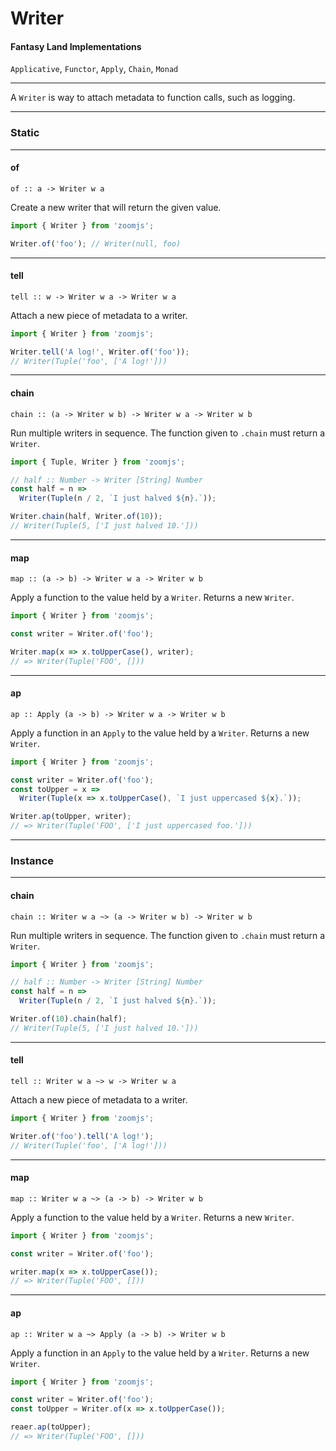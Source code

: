 # Writer

#### Fantasy Land Implementations
`Applicative`, `Functor`, `Apply`, `Chain`, `Monad`

---

A `Writer` is way to attach metadata to function calls, such as
logging.

---

### Static

---

#### of
`of :: a -> Writer w a`

Create a new writer that will return the given value.

```JavaScript
import { Writer } from 'zoomjs';

Writer.of('foo'); // Writer(null, foo)
```

---

#### tell
`tell :: w -> Writer w a -> Writer w a`

Attach a new piece of metadata to a writer.

```JavaScript
import { Writer } from 'zoomjs';

Writer.tell('A log!', Writer.of('foo'));
// Writer(Tuple('foo', ['A log!']))
```

---

#### chain
`chain :: (a -> Writer w b) -> Writer w a -> Writer w b`

Run multiple writers in sequence. The function given to `.chain` must return a `Writer`.

```JavaScript
import { Tuple, Writer } from 'zoomjs';

// half :: Number -> Writer [String] Number
const half = n =>
  Writer(Tuple(n / 2, `I just halved ${n}.`));

Writer.chain(half, Writer.of(10));
// Writer(Tuple(5, ['I just halved 10.']))
```

---

#### map
`map :: (a -> b) -> Writer w a -> Writer w b`

Apply a function to the value held by a `Writer`. Returns a new `Writer`.

```JavaScript
import { Writer } from 'zoomjs';

const writer = Writer.of('foo');

Writer.map(x => x.toUpperCase(), writer);
// => Writer(Tuple('FOO', []))
```

---

#### ap
`ap :: Apply (a -> b) -> Writer w a -> Writer w b`

Apply a function in an `Apply` to the value held by a `Writer`. Returns a new `Writer`.

```JavaScript
import { Writer } from 'zoomjs';

const writer = Writer.of('foo');
const toUpper = x =>
  Writer(Tuple(x => x.toUpperCase(), `I just uppercased ${x}.`));

Writer.ap(toUpper, writer);
// => Writer(Tuple('FOO', ['I just uppercased foo.']))
```

---

### Instance

---

#### chain
`chain :: Writer w a ~> (a -> Writer w b) -> Writer w b`

Run multiple writers in sequence. The function given to `.chain` must return a `Writer`.

```JavaScript
import { Writer } from 'zoomjs';

// half :: Number -> Writer [String] Number
const half = n =>
  Writer(Tuple(n / 2, `I just halved ${n}.`));

Writer.of(10).chain(half);
// Writer(Tuple(5, ['I just halved 10.']))
```

---

#### tell
`tell :: Writer w a ~> w -> Writer w a`

Attach a new piece of metadata to a writer.

```JavaScript
import { Writer } from 'zoomjs';

Writer.of('foo').tell('A log!');
// Writer(Tuple('foo', ['A log!']))
```

---

#### map
`map :: Writer w a ~> (a -> b) -> Writer w b`

Apply a function to the value held by a `Writer`. Returns a new `Writer`.

```JavaScript
import { Writer } from 'zoomjs';

const writer = Writer.of('foo');

writer.map(x => x.toUpperCase());
// => Writer(Tuple('FOO', []))
```

---

#### ap
`ap :: Writer w a ~> Apply (a -> b) -> Writer w b`

Apply a function in an `Apply` to the value held by a `Writer`. Returns a new `Writer`.

```JavaScript
import { Writer } from 'zoomjs';

const writer = Writer.of('foo');
const toUpper = Writer.of(x => x.toUpperCase());

reaer.ap(toUpper);
// => Writer(Tuple('FOO', []))
```
